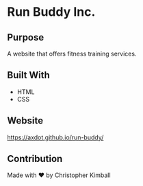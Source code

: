 # Run Buddy Inc.

## Purpose
A website that offers fitness training services.

## Built With
* HTML
* CSS

## Website
https://axdot.github.io/run-buddy/

## Contribution
Made with ❤️ by Christopher Kimball
